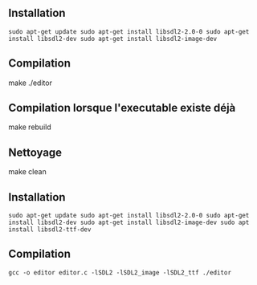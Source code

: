 ## Installation

`
sudo apt-get update
sudo apt-get install libsdl2-2.0-0
sudo apt-get install libsdl2-dev
sudo apt-get install libsdl2-image-dev
`

## Compilation
make 
./editor


## Compilation lorsque l'executable existe déjà
make rebuild

## Nettoyage
make clean

## Installation

`
sudo apt-get update
sudo apt-get install libsdl2-2.0-0
sudo apt-get install libsdl2-dev
sudo apt-get install libsdl2-image-dev
sudo apt install libsdl2-ttf-dev
`

## Compilation
`gcc -o editor editor.c -lSDL2 -lSDL2_image -lSDL2_ttf
./editor
`


